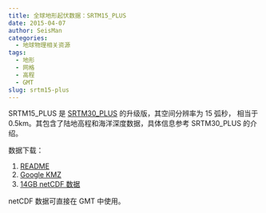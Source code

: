 ```yaml
---
title: 全球地形起伏数据：SRTM15_PLUS
date: 2015-04-07
author: SeisMan
categories:
  - 地球物理相关资源
tags:
  - 地形
  - 网格
  - 高程
  - GMT
slug: srtm15-plus
---
```


SRTM15\_PLUS 是 [SRTM30\_PLUS](/srtm30-plus/) 的升级版，其空间分辨率为 15 弧秒，
相当于 0.5km。其包含了陆地高程和海洋深度数据，具体信息参考 SRTM30\_PLUS 的介绍。

数据下载：

1.  [README](ftp://topex.ucsd.edu/pub/srtm15_plus/README.V1.txt)
2.  [Google KMZ](ftp://topex.ucsd.edu/pub/srtm15_plus/SRTM15.kmz)
3.  [14GB netCDF 数据](ftp://topex.ucsd.edu/pub/srtm15_plus/topo15.grd)

netCDF 数据可直接在 GMT 中使用。

